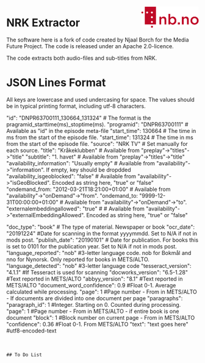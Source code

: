 [<img align="right" width="150px" src="../images/nblogo.png">](https://ai.nb.no)
# NRK Extractor
The software here is a fork of code created by Njaal Borch for the Media Future Project. The code is released under an Apache 2.0-licence.

The code extracts both audio-files and sub-titles from NRK.

# JSON Lines Format
All keys are lowercase and used undercasing for space. The values should be in typical printing format, including utf-8 characters.


"id": "DNPR63700111_130664_131324" # The format is the pragramid_starttime(ms)_stoptime(ms).
"programid": "DNPR63700111" # Available as "id" in the episode meta-file
"start_time": 130664 # The time in ms from the start of the episode file.
"start_time": 131324 # The time in ms from the start of the episode file.
"source": "NRK TV" # Set manually for each source. 
"title": "Kråkeklubben" # Available from "preplay"->"titles"->"title"
"subtitle": "1. havet" # Available from "preplay"->"titles"->"title"
"availability_information": "Usually empty" # Available from "availability"->"information". If empty, key should be dropdded
"availability_isgeoblocked": "false" # Available from "availability"->"isGeoBlocked". Encoded as string here, "true" or "false"
"ondemand_from: "2012-03-21T18:21:00+01:00" # Available from "availability"->"onDemand"->"from".
"ondemand_to: "9999-12-31T00:00:00+01:00" # Available from "availability"->"onDemand"->"to".
"externalembeddingallowed": "true" # # Available from "availability"->"externalEmbeddingAllowed". Encoded as string here, "true" or "false"

"doc_type": "book" # The type of material. Newspaper or book
"ocr_date": "20191224" #Date for scanning in the format yyyymmdd. Set to N/A if not in mods post.
"publish_date": "20190101" # Date for publication. For books this is set to 0101 for the publication year. Set to N/A if not in mods post.
"language_reported": "nob" #3-letter language code. nob for Bokmål and nno for Nynorsk. Only reported for books in METS/ALTO. 
"language_detected": "nob" #3-letter language code
"tesseract_version": "4.1.1" #If Tesseract is used for scanning
"docworks_version": "6.5-1.28" #Text reported in METS/ALTO
"abbyy_version": "8.1" #Text reported in METS/ALTO
"document_word_confidence": 0.9 #Float 0-1. Average calculated while processing. 
"page": 1 #Page number - From in METS/ALTO - If documents are divided into one document per page
"paragraphs":   "paragraph_id": 1 #Integer. Starting on 0. Counted during processing.
                "page": 1 #Page number - From in METS/ALTO - if entire book is one document
                "block": 1 #Block number on current page - From in METS/ALTO
                "confidence": 0.36 #Float 0-1. From METS/ALTO
                "text": "text goes here" #utf8-encoded-text
```


## To Do List
